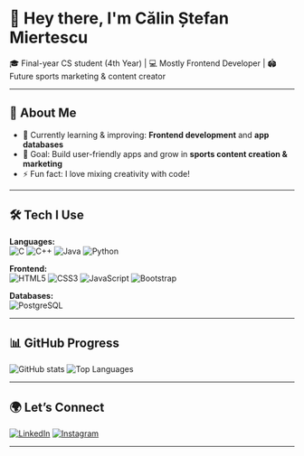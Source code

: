 # 👋 Hey there, I'm Călin Ștefan Miertescu

🎓 Final-year CS student (4th Year) | 💻 Mostly Frontend Developer | 🏟️ Future sports marketing & content creator

---

## 🚀 About Me
- 🌱 Currently learning & improving: **Frontend development** and **app databases**
- 🎯 Goal: Build user-friendly apps and grow in **sports content creation & marketing**
- ⚡ Fun fact: I love mixing creativity with code!

---

## 🛠️ Tech I Use

**Languages:**  
![C](https://img.shields.io/badge/-C-00599C?style=for-the-badge&logo=c&logoColor=white) ![C++](https://img.shields.io/badge/-C++-00599C?style=for-the-badge&logo=c%2B%2B&logoColor=white) ![Java](https://img.shields.io/badge/-Java-007396?style=for-the-badge&logo=java&logoColor=white) ![Python](https://img.shields.io/badge/-Python-3776AB?style=for-the-badge&logo=python&logoColor=white)

**Frontend:**  
![HTML5](https://img.shields.io/badge/-HTML5-E34F26?style=for-the-badge&logo=html5&logoColor=white) ![CSS3](https://img.shields.io/badge/-CSS3-1572B6?style=for-the-badge&logo=css3&logoColor=white) ![JavaScript](https://img.shields.io/badge/-JavaScript-F7DF1E?style=for-the-badge&logo=javascript&logoColor=black) ![Bootstrap](https://img.shields.io/badge/-Bootstrap-563D7C?style=for-the-badge&logo=bootstrap&logoColor=white)

**Databases:**  
![PostgreSQL](https://img.shields.io/badge/-PostgreSQL-336791?style=for-the-badge&logo=postgresql&logoColor=white)

---

## 📊 GitHub Progress

![GitHub stats](https://github-readme-stats.vercel.app/api?username=CalinStefanMiertescu&show_icons=true&theme=radical) ![Top Languages](https://github-readme-stats.vercel.app/api/top-langs/?username=CalinStefanMiertescu&layout=compact&theme=radical)

---

## 🌍 Let’s Connect

[![LinkedIn](https://img.shields.io/badge/-LinkedIn-0A66C2?style=for-the-badge&logo=linkedin&logoColor=white)](https://www.linkedin.com/in/calinstefan14) [![Instagram](https://img.shields.io/badge/-Instagram-E4405F?style=for-the-badge&logo=instagram&logoColor=white)](https://instagram.com/calingraphics) 

---
